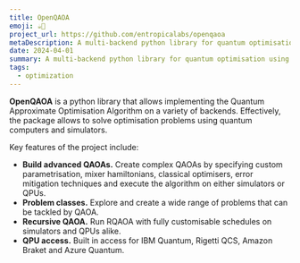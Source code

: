 ```yaml
---
title: OpenQAOA
emoji: ☕🦝
project_url: https://github.com/entropicalabs/openqaoa
metaDescription: A multi-backend python library for quantum optimisation using QAOA on Quantum computers and Quantum computer simulators.
date: 2024-04-01
summary: A multi-backend python library for quantum optimisation using QAOA on Quantum computers and Quantum computer simulators.
tags:
  - optimization
---
```


**OpenQAOA** is a python library that allows implementing the Quantum Approximate Optimisation Algorithm on a variety of backends. Effectively, the package allows to solve optimisation problems using quantum computers and simulators.

Key features of the project include:

- **Build advanced QAOAs.** Create complex QAOAs by specifying custom parametrisation, mixer hamiltonians, classical optimisers, error mitigation techniques and execute the algorithm on either simulators or QPUs.
- **Problem classes.** Explore and create a wide range of problems that can be tackled by QAOA.
- **Recursive QAOA.** Run RQAOA with fully customisable schedules on simulators and QPUs alike.
- **QPU access.** Built in access for IBM Quantum, Rigetti QCS, Amazon Braket and Azure Quantum.
